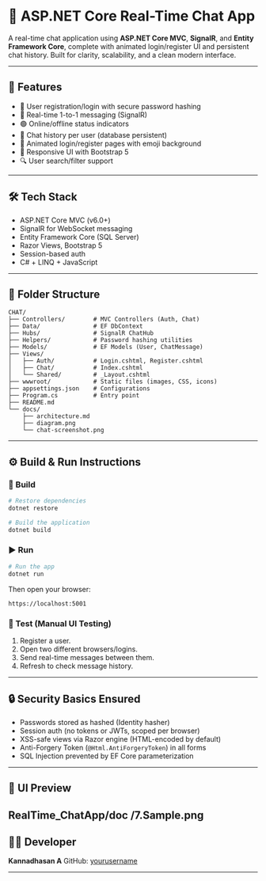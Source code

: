 # 💬 ASP.NET Core Real-Time Chat App

A real-time chat application using **ASP.NET Core MVC**, **SignalR**, and **Entity Framework Core**, complete with animated login/register UI and persistent chat history. Built for clarity, scalability, and a clean modern interface.

---

## 🚀 Features

* 🔐 User registration/login with secure password hashing
* 💬 Real-time 1-to-1 messaging (SignalR)
* 🟢 Online/offline status indicators
* 📜 Chat history per user (database persistent)
* 🎨 Animated login/register pages with emoji background
* 📱 Responsive UI with Bootstrap 5
* 🔍 User search/filter support

---

## 🛠 Tech Stack

* ASP.NET Core MVC (v6.0+)
* SignalR for WebSocket messaging
* Entity Framework Core (SQL Server)
* Razor Views, Bootstrap 5
* Session-based auth
* C# + LINQ + JavaScript

---

## 📂 Folder Structure

```
CHAT/
├── Controllers/        # MVC Controllers (Auth, Chat)
├── Data/               # EF DbContext
├── Hubs/               # SignalR ChatHub
├── Helpers/            # Password hashing utilities
├── Models/             # EF Models (User, ChatMessage)
├── Views/
│   ├── Auth/           # Login.cshtml, Register.cshtml
│   ├── Chat/           # Index.cshtml
│   └── Shared/         # _Layout.cshtml
├── wwwroot/            # Static files (images, CSS, icons)
├── appsettings.json    # Configurations
├── Program.cs          # Entry point
├── README.md
└── docs/
    ├── architecture.md
    ├── diagram.png
    └── chat-screenshot.png
```

---

## ⚙️ Build & Run Instructions

### 🧱 Build

```bash
# Restore dependencies
dotnet restore

# Build the application
dotnet build
```

### ▶️ Run

```bash
# Run the app
dotnet run
```

Then open your browser:

```
https://localhost:5001
```

### 🧚 Test (Manual UI Testing)

1. Register a user.
2. Open two different browsers/logins.
3. Send real-time messages between them.
4. Refresh to check message history.

---

## 🔒 Security Basics Ensured

* Passwords stored as hashed (Identity hasher)
* Session auth (no tokens or JWTs, scoped per browser)
* XSS-safe views via Razor engine (HTML-encoded by default)
* Anti-Forgery Token (`@Html.AntiForgeryToken`) in all forms
* SQL Injection prevented by EF Core parameterization

---

## 📀 UI Preview

RealTime_ChatApp/doc
/7.Sample.png
---

## 👨‍💼 Developer

**Kannadhasan A**
GitHub: [yourusername](https://github.com/yourkanann)

---



